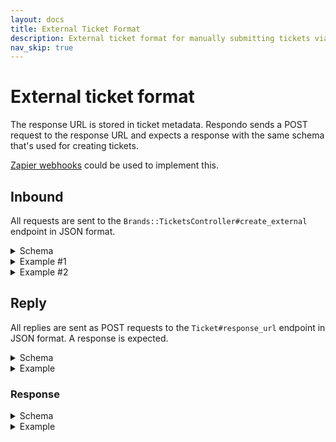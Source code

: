 ```yaml
---
layout: docs
title: External Ticket Format
description: External ticket format for manually submitting tickets via API.
nav_skip: true
---
```


# External ticket format

The response URL is stored in ticket metadata. Respondo sends a POST request to
the response URL and expects a response with the same schema that's used for
creating tickets.

[Zapier webhooks](https://zapier.com/apps/webhook/help) could be used to
implement this.

## Inbound

All requests are sent to the `Brands::TicketsController#create_external`
endpoint in JSON format.

<details>
<summary>Schema</summary>

{% highlight json %}
{
  "type": "object",
  "required": [
    "external_uid",
    "content",
    "response_url",
    "author",
    "created_at",
    "personal_access_token"
  ],
  "properties": {
    "external_uid": {
      "type": "string",
      "examples": [
        "123hello321world"
      ]
    },
    "content": {
      "type": "string",
      "examples": [
        "This is content from an example external ticket."
      ]
    },
    "response_url": {
      "type": "string",
      "examples": [
        "https://response_url.com"
      ]
    },
    "custom_provider": {
      "type": "string",
      "examples": [
        "hacker_news"
      ]
    },
    "parent_uid": {
      "type": "string",
      "examples": [
        "external_ticket_parent_uid"
      ]
    },
    "author": {
      "type": "object",
      "required": [
        "external_uid",
        "username"
      ],
      "properties": {
        "external_uid": {
          "type": "string",
          "examples": [
            "external_ticket_author_id"
          ]
        },
        "username": {
          "type": "string",
          "examples": [
            "best_username_ever"
          ]
        }
      }
    },
    "created_at": {
      "type": "string",
      "examples": [
        "2020-04-04 23:35:27.632879 UTC"
      ]
    },
    "personal_access_token": {
      "type": "object",
      "required": [
        "name",
        "token"
      ],
      "properties": {
        "name": {
          "type": "string",
          "examples": [
            "token_name"
          ]
        },
        "token": {
          "type": "string",
          "examples": [
            "123TOKEN321"
          ]
        }
      }
    }
  },
  "additionalProperties": false
}
{% endhighlight %}

</details>

<details>
<summary>Example #1</summary>

<pre>
{% highlight json %}
{
  "external_uid": "123hello321world",
  "content": "This is content from the external ticket example.",
  "parent_uid": "external_ticket_parent_external_uid",
  "author": {
    "external_uid": "external_ticket_author_external_uid",
    "username": "best_username"
  },
  "created_at": "2019-01-01 23:35:27.632879 UTC",
  "token": {
    "name": "token_name",
    "token": "123TOKEN321"
  }
}
{% endhighlight %}
</pre>

</details>

<details>
<summary>Example #2</summary>

<pre>
{% highlight json %}
{
  "external_uid": "123hello321world",
  "content": "This is content from the external ticket example.",
  "response_url": "https://response_url.com",
  "custom_provider": "hacker_news",
  "author": {
    "external_uid": "external_ticket_author_external_uid",
    "username": "best_username"
  },
  "created_at": "2019-01-01 23:35:27.632879 UTC",
  "token": {
    "name": "token_name",
    "token": "123TOKEN321"
  }
}
{% endhighlight %}
</pre>

</details>

## Reply

All replies are sent as POST requests to the `Ticket#response_url` endpoint in
JSON format. A response is expected.

<details>
<summary>Schema</summary>

<pre>
{% highlight json %}
{
  "type": "object",
  "required": [
    "response_text",
    "author",
    "parent_id"
  ],
  "properties": {
    "response_text": {
      "type": "string",
      "examples": [
        "This is content from an example external ticket reply."
      ]
    },
    "author": {
      "type": "object",
      "examples": [
        {
          "external_uid": "author_uid_1",
          "username": "author_username"
        }
      ],
      "required": [
        "external_uid",
        "username"
      ],
      "properties": {
        "external_uid": {
          "type": "string",
          "examples": [
            "author_uid_1"
          ]
        },
        "username": {
          "type": "string",
          "examples": [
            "author_username"
          ]
        }
      }
    },
    "parent_id": {
      "type": "string",
      "examples": [
        "external_ticket_uid_1"
      ]
    }
  }
}
{% endhighlight %}
</pre>

</details>

<details>
<summary>Example</summary>

<pre>
{% highlight json %}
{
  "response_text": "This is content from an example external ticket reply.",
  "author": {
    "external_uid": "author_uid_1",
    "username": "author_username"
  },
  "parent_id": "external_ticket_uid_1"
}
{% endhighlight %}
</pre>

</details>

### Response

<details>
<summary>Schema</summary>

<pre>
{% highlight json %}
{
  "type": "object",
  "required": [
    "external_uid",
    "author",
    "parent_uid",
    "content",
    "created_at"
  ],
  "properties": {
    "external_uid": {
      "type": "string",
      "examples": [
        "external_ticket_uid_2"
      ]
    },
    "author": {
      "type": "object",
      "required": [
        "external_uid",
        "username"
      ],
      "properties": {
        "external_uid": {
          "type": "string",
          "examples": [
            "author_uid_1"
          ]
        },
        "username": {
          "type": "string",
          "examples": [
            "author_username"
          ]
        }
      }
    },
    "parent_uid": {
      "type": "string",
      "examples": [
        "parent_uid_1"
      ]
    },
    "content": {
      "type": "string",
      "examples": [
        "This is content from an example external ticket reply."
      ]
    },
    "created_at": {
      "type": "string",
      "examples": [
        "2020-04-04 23:35:27.632879 UTC"
      ]
    }
  }
}
{% endhighlight %}
</pre>

</details>

<details>
<summary>Example</summary>

<pre>
{% highlight json %}
{
  "external_uid": "external_ticket_uid_2",
  "author": {
    "external_uid": "author_uid_1",
    "username": "author_username"
  },
  "parent_uid":"parent_uid_1",
  "content": "This is content from an example external ticket reply.",
  "created_at": "2019-01-01 23:35:27.632879 UTC"
}
{% endhighlight %}
</pre>

</details>
